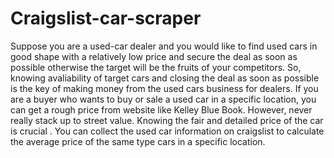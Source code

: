 # Craigslist-car-scraper


Suppose you are a used-car dealer and you would like to find used cars in good shape with a relatively low price and secure the deal as soon as possible otherwise the target will be the fruits of your competitors. So, knowing avaliability of target cars and closing the deal as soon as possible is the key of making money from the used cars business for dealers. If you are a buyer who wants to buy or sale a used car in a specific location, you can get a rough price from website like Kelley Blue Book. However, never really stack up to street value. Knowing the fair and detailed price of the car is crucial . You can collect the used car information on craigslist to calculate the average price of the same type cars in a specific location.
